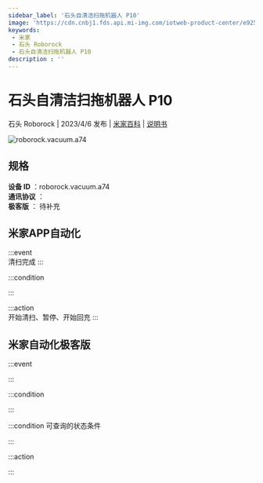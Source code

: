 ```yaml
---
sidebar_label: '石头自清洁扫拖机器人 P10'
image: 'https://cdn.cnbj1.fds.api.mi-img.com/iotweb-product-center/e92513aedc73fc5996d0e5664829da2b_1678450874321.png?GalaxyAccessKeyId=AKVGLQWBOVIRQ3XLEW&Expires=9223372036854775807&Signature=gwCpzryaGxltXdlIck30qpyUJGI='
keywords: 
 - 米家
 - 石头 Roborock
 - 石头自清洁扫拖机器人 P10
description : ''
---
```

# 石头自清洁扫拖机器人 P10

石头 Roborock | 2023/4/6 发布 | [米家百科](https://home.mi.com/webapp/content/baike/product/index.html?model=roborock.vacuum.a74) | [说明书](https://home.mi.com/views/introduction.html?model=roborock.vacuum.a74&region=cn)

![roborock.vacuum.a74](https://cdn.cnbj1.fds.api.mi-img.com/iotweb-product-center/e92513aedc73fc5996d0e5664829da2b_1678450874321.png?GalaxyAccessKeyId=AKVGLQWBOVIRQ3XLEW&Expires=9223372036854775807&Signature=gwCpzryaGxltXdlIck30qpyUJGI=)

## 规格  
> 
**设备 ID** ：roborock.vacuum.a74  
**通讯协议** ：  
**极客版**  ： 待补充 


## 米家APP自动化  

:::event  
清扫完成
:::

:::condition  

:::

:::action   
开始清扫、暂停、开始回充
:::

## 米家自动化极客版  

:::event  

:::

:::condition  

:::

:::condition 可查询的状态条件  

:::

:::action  

:::

        
